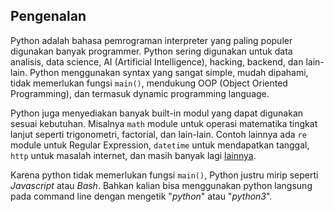 ## Pengenalan

Python adalah bahasa pemrograman interpreter yang paling populer digunakan banyak programmer. Python sering digunakan untuk data analisis, data science, AI (Artificial Intelligence), hacking, backend, dan lain-lain. Python menggunakan syntax yang sangat simple, mudah dipahami, tidak memerlukan fungsi `main()`, mendukung OOP (Object Oriented Programming), dan termasuk dynamic programming language.

Python juga menyediakan banyak built-in modul  yang dapat digunakan sesuai kebutuhan. Misalnya `math` module untuk operasi matematika tingkat lanjut seperti trigonometri, factorial, dan lain-lain. Contoh lainnya ada `re` module untuk Regular Expression, `datetime` untuk mendapatkan tanggal, `http` untuk masalah internet, dan masih banyak lagi [lainnya](https://docs.python.org/3/library/index.html).

Karena python tidak memerlukan fungsi `main()`, Python justru mirip seperti *Javascript* atau *Bash*. Bahkan kalian bisa menggunakan python langsung pada command line dengan mengetik "*python*" atau "*python3*".